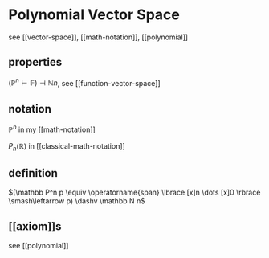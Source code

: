 # Polynomial Vector Space

see [[vector-space]], [[math-notation]], [[polynomial]]

## properties

$(\mathbb P^n \vdash \mathbb F) \dashv \mathbb N n$, see [[function-vector-space]]

## notation

$\mathbb P^n$ in my [[math-notation]]

$P_n(\mathbb R)$ in [[classical-math-notation]]

## definition

$(\mathbb P^n p \equiv \operatorname{span} \lbrace [x]n \dots [x]0 \rbrace \smash\leftarrow p) \dashv \mathbb N n$

## [[axiom]]s

see [[polynomial]]
